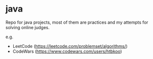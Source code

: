 # java
Repo for java projects, most of them are practices and my attempts for solving online judges.

e.g. 
* LeetCode (https://leetcode.com/problemset/algorithms/) 
* CodeWars (https://www.codewars.com/users/htbkoo)